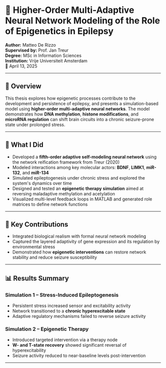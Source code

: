 # 🧠 Higher-Order Multi-Adaptive Neural Network Modeling of the Role of Epigenetics in Epilepsy

**Author:** Matteo De Rizzo  
**Supervised by:** Prof. Jan Treur  
**Degree:** MSc in Information Sciences  
**Institution:** Vrije Universiteit Amsterdam  
📅 April 13, 2025

---

## 📘 Overview

This thesis explores how epigenetic processes contribute to the development and persistence of epilepsy, and presents a simulation-based model using **higher-order multi-adaptive neural networks**. The model demonstrates how **DNA methylation**, **histone modifications**, and **microRNA regulation** can shift brain circuits into a chronic seizure-prone state under prolonged stress.

---

## 🧪 What I Did

- Developed a **fifth-order adaptive self-modeling neural network** using the network reification framework from Treur (2020)
- Modeled interactions among key molecular actors: **BDNF**, **LIMK1**, **miR-132**, and **miR-134**
- Simulated epileptogenesis under chronic stress and explored the system's dynamics over time
- Designed and tested an **epigenetic therapy simulation** aimed at reversing maladaptive methylation and acetylation
- Visualized multi-level feedback loops in MATLAB and generated role matrices to define network functions

---

## 🧬 Key Contributions

- Integrated biological realism with formal neural network modeling
- Captured the layered adaptivity of gene expression and its regulation by environmental stress
- Demonstrated how **epigenetic interventions** can restore network stability and reduce seizure susceptibility

---

## 📊 Results Summary

### Simulation 1 – Stress-Induced Epileptogenesis
- Persistent stress increased sensor and excitability activity
- Network transitioned to a **chronic hyperexcitable state**
- Adaptive regulatory mechanisms failed to reverse seizure activity

### Simulation 2 – Epigenetic Therapy
- Introduced targeted intervention via a therapy node
- **W- and T-state recovery** showed significant reversal of hyperexcitability
- Seizure activity reduced to near-baseline levels post-intervention

---
